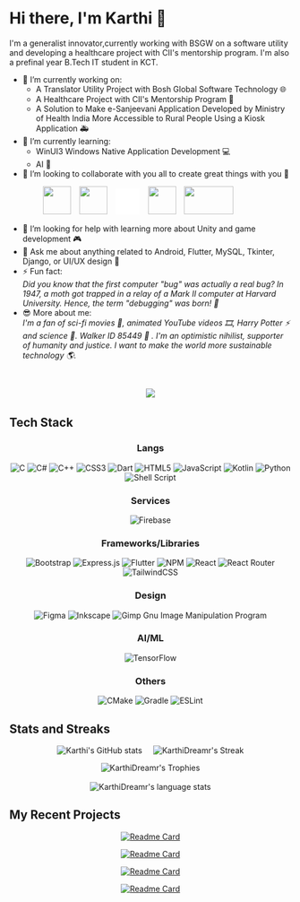 # Hi there, I'm Karthi 👋

I'm a generalist innovator,currently working with BSGW on a software utility and developing a healthcare project with CII's mentorship program. I'm also a prefinal year B.Tech IT student in KCT.

- 🔭 I’m currently working on:
  - A Translator Utility Project with Bosh Global Software Technology 🌐
  - A Healthcare Project with CII's Mentorship Program 🏥
  - A Solution to Make e-Sanjeevani Application Developed by Ministry of Health India More Accessible to Rural People Using a Kiosk Application 🚑
- 🌱 I’m currently learning:
  - WinUI3 Windows Native Application Development 💻
  - AI 🧠
- 👯 I’m looking to collaborate with you all to create great things with you 🙌
  
&emsp;&emsp;&emsp;&emsp; <a href="https://www.linkedin.com/in/karthidreamr/"><img src="https://logospng.org/download/linkedin/logo-linkedin-icon-4096.png" width="50" height="50" /></a>
&ensp;
<a href="https://stackexchange.com/users/25128898/karthidreamr"><img src="https://cdn2.iconfinder.com/data/icons/social-icons-color/512/stackoverflow-1024.png" width="50" height="50" /></a>  &ensp;
<a href="https://twitter.com/KarthiDreamr"><img src="https://github.com/KarthiDreamr/KarthiDreamr/blob/b4f8c5a5c1a52ac018bc5434ea4a35eec8a74d92/twitter_white_small.png" width="43" height="46" /></a>
&ensp;
<a href="https://www.reddit.com/user/KarthiDreamr"><img src="https://www.elementaryos-fr.org/wp-content/uploads/2019/08/logo-reddit-600x600.png" width="50" height="50" /></a>
&ensp;
<a href="mailto:karthidreamr@gmail.com"><img src="https://logos-world.net/wp-content/uploads/2020/11/Gmail-Logo.png" width="88" height="50" /></a> 
- 🤔 I’m looking for help with learning more about Unity and game development 🎮
- 💬 Ask me about anything related to Android, Flutter, MySQL, Tkinter, Django, or UI/UX design 📱
- ⚡ Fun fact: <br>
   _Did you know that the first computer "bug" was actually a real bug? In 1947, a moth got trapped in a relay of a Mark II computer at Harvard University. Hence, the term "debugging" was born! 🐞_
- 😎 More about me: <br>
  _I'm a fan of sci-fi movies 🎥, animated YouTube videos 🎞️, Harry Potter ⚡ and science 🔬. Walker ID 85449 :guitar: . I'm an optimistic nihilist, supporter of humanity and justice. I want to make the world more sustainable technology 🌎._
  
</br>
<div align="center">
  
![](https://komarev.com/ghpvc/?username=KarthiDreamr&color=blueviolet)

</div>

 ## Tech Stack

<div align="center">

  ### Langs
![C](https://img.shields.io/badge/c-%2300599C.svg?style=flat&logo=c&logoColor=white) ![C#](https://img.shields.io/badge/c%23-%23239120.svg?style=flat&logo=c-sharp&logoColor=white) ![C++](https://img.shields.io/badge/c++-%2300599C.svg?style=flat&logo=c%2B%2B&logoColor=white) ![CSS3](https://img.shields.io/badge/css3-%231572B6.svg?style=flat&logo=css3&logoColor=white) ![Dart](https://img.shields.io/badge/dart-%230175C2.svg?style=flat&logo=dart&logoColor=white) ![HTML5](https://img.shields.io/badge/html5-%23E34F26.svg?style=flat&logo=html5&logoColor=white) ![JavaScript](https://img.shields.io/badge/javascript-%23323330.svg?style=flat&logo=javascript&logoColor=%23F7DF1E) ![Kotlin](https://img.shields.io/badge/kotlin-%230095D5.svg?style=flat&logo=kotlin&logoColor=white) ![Python](https://img.shields.io/badge/python-3670A0?style=flat&logo=python&logoColor=ffdd54) ![Shell Script](https://img.shields.io/badge/shell_script-%23121011.svg?style=flat&logo=gnu-bash&logoColor=white)

  ### Services
![Firebase](https://img.shields.io/badge/firebase-%23039BE5.svg?style=flat&logo=firebase)

  ### Frameworks/Libraries
![Bootstrap](https://img.shields.io/badge/bootstrap-%23563D7C.svg?style=flat&logo=bootstrap&logoColor=white) ![Express.js](https://img.shields.io/badge/express.js-%23404d59.svg?style=flat&logo=express&logoColor=%2361DAFB)  ![Flutter](https://img.shields.io/badge/Flutter-%2302569B.svg?style=flat&logo=Flutter&logoColor=white) ![NPM](https://img.shields.io/badge/node.js-6DA55F?style=flat&logo=node.js&logoColor=white) ![React](https://img.shields.io/badge/react-%2320232a.svg?style=flat&logo=react&logoColor=%2361DAFB) ![React Router](https://img.shields.io/badge/svelte-%23f1413d.svg?style=flat&logo=svelte&logoColor=white) ![TailwindCSS](https://img.shields.io/badge/tailwindcss-%2338B2AC.svg?style=flat&logo=tailwind-css&logoColor=white) 

  ### Design
![Figma](https://img.shields.io/badge/figma-%23F24E1E.svg?style=flat&logo=figma&logoColor=white) ![Inkscape](https://img.shields.io/badge/Inkscape-e0e0e0?style=flat&logo=inkscape&logoColor=080A13) ![Gimp Gnu Image Manipulation Program](https://img.shields.io/badge/Gimp-657D8B?style=flat&logo=gimp&logoColor=FFFFFF) 

 ### AI/ML
![TensorFlow](https://img.shields.io/badge/TensorFlow-%23FF6F00.svg?style=flat&logo=TensorFlow&logoColor=white) 

  ### Others
![CMake](https://img.shields.io/badge/CMake-%23008FBA.svg?style=flat&logo=cmake&logoColor=white) ![Gradle](https://img.shields.io/badge/Gradle-02303A.svg?style=flat&logo=Gradle&logoColor=white) ![ESLint](https://img.shields.io/badge/ESLint-4B3263?style=flat&logo=eslint&logoColor=white)
  
  </div>

## Stats and Streaks

<div align="center">
  
  ![Karthi's GitHub stats](https://github-readme-stats.vercel.app/api?username=karthidreamr&show_icons=true&hide_rank=true&show=prs_merged,prs_merged_percentage&theme=github_dark) &nbsp; &nbsp;
  ![KarthiDreamr's Streak](http://github-readme-streak-stats.herokuapp.com?user=KarthiDreamr&theme=github-dark&date_format=j%20M%5B%20Y%5D&border=FFFFFF&ring=4C8EDA&stroke=FFFFFF&dates=1D64D0)

  <!-- ![Karthi's Github Streak🔥 ](https://github-readme-streak-stats.herokuapp.com/?user=KarthiDreamr&theme=github-dark) -->
  ![KarthiDreamr's Trophies](https://github-profile-trophy.vercel.app/?username=KarthiDreamr&rank=-B&column=-1&no-frame=true&margin-w=10)  
  </br>
  ![KarthiDreamr's language stats](https://github-readme-stats.vercel.app/api/top-langs/?username=KarthiDreamr&theme=github_dark)
    
</div>

<!-- ## Top Languages

![Top Langs](https://github-readme-stats.vercel.app/api/top-langs/?username=karthidreamr&theme=github_dark) -->


## My Recent Projects

<div align="center">

[![Readme Card](https://github-readme-stats.vercel.app/api/pin/?username=karthidreamr&repo=DashNotes&theme=github_dark)](https://github.com/karthidreamr/DashNotes)

[![Readme Card](https://github-readme-stats.vercel.app/api/pin/?username=karthidreamr&repo=Graminconnect&theme=github_dark)](https://github.com/karthidreamr/Graminconnect)

[![Readme Card](https://github-readme-stats.vercel.app/api/pin/?username=karthidreamr&repo=UCare&theme=github_dark)](https://github.com/karthidreamr/UCare)

[![Readme Card](https://github-readme-stats.vercel.app/api/pin/?username=karthidreamr&repo=GyroSensing-Android-Jetpack&theme=github_dark)](https://github.com/karthidreamr/IT-KCT-Modern-Android-Development)

</div>
